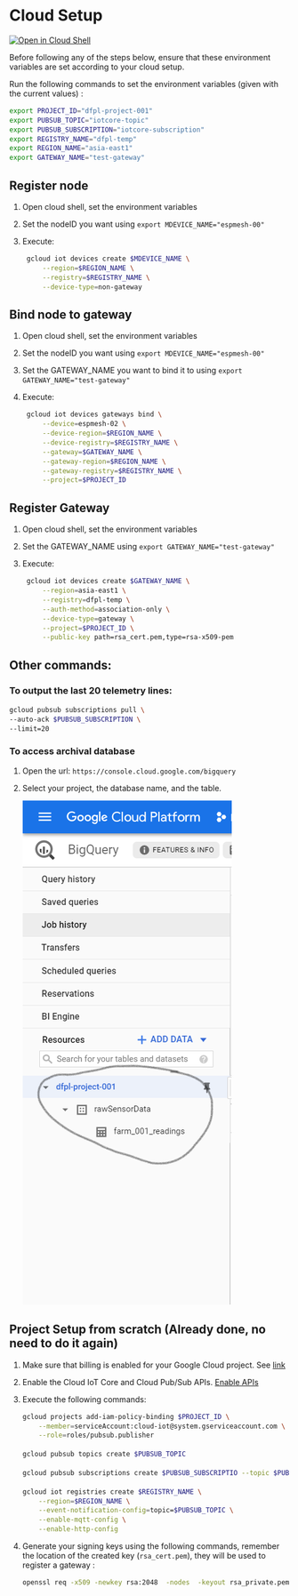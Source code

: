 # Cloud Setup

[![Open in Cloud Shell][shell_img]][shell_link]

[shell_img]: https://gstatic.com/cloudssh/images/open-btn.png
[shell_link]: https://console.cloud.google.com/cloudshell/open?git_repo=https://github.com/Raghav-intrigue/dfpl-project001&page=editor&open_in_editor=documentation/cloud.md


Before following any of the steps below, ensure that these environment variables are set according to your cloud setup.

Run the following commands to set the environment variables (given with the current values) :

```sh
export PROJECT_ID="dfpl-project-001"
export PUBSUB_TOPIC="iotcore-topic"
export PUBSUB_SUBSCRIPTION="iotcore-subscription"
export REGISTRY_NAME="dfpl-temp"
export REGION_NAME="asia-east1"
export GATEWAY_NAME="test-gateway"
```

## Register node

1. Open cloud shell, set the environment variables
2. Set the nodeID you want using `export MDEVICE_NAME="espmesh-00"`
3. Execute:
   
   ```sh
    gcloud iot devices create $MDEVICE_NAME \
        --region=$REGION_NAME \
        --registry=$REGISTRY_NAME \
        --device-type=non-gateway
   ```

## Bind node to gateway

1. Open cloud shell, set the environment variables
2. Set the nodeID you want using `export MDEVICE_NAME="espmesh-00"`
3. Set the GATEWAY_NAME you want to bind it to using `export GATEWAY_NAME="test-gateway"`
4. Execute:
   
   ```sh
    gcloud iot devices gateways bind \
        --device=espmesh-02 \
        --device-region=$REGION_NAME \
        --device-registry=$REGISTRY_NAME \
        --gateway=$GATEWAY_NAME \
        --gateway-region=$REGION_NAME \
        --gateway-registry=$REGISTRY_NAME \
        --project=$PROJECT_ID
   ```

## Register Gateway

1. Open cloud shell, set the environment variables
2. Set the GATEWAY_NAME using `export GATEWAY_NAME="test-gateway"`
3. Execute: 
   
   ```sh
    gcloud iot devices create $GATEWAY_NAME \
        --region=asia-east1 \
        --registry=dfpl-temp \
        --auth-method=association-only \
        --device-type=gateway \
        --project=$PROJECT_ID \
        --public-key path=rsa_cert.pem,type=rsa-x509-pem
   ```

## Other commands:

### To output the last 20 telemetry lines:

```sh
gcloud pubsub subscriptions pull \
--auto-ack $PUBSUB_SUBSCRIPTION \
--limit=20
```

### To access archival database

1. Open the url: `https://console.cloud.google.com/bigquery`
2. Select your project, the database name, and the table.
   
   ![Big Query Database](./imgs/bq.png)


## Project Setup from scratch (Already done, no need to do it again)

1. Make sure that billing is enabled for your Google Cloud project. See [link](https://cloud.google.com/billing/docs/how-to/modify-project)

2. Enable the Cloud IoT Core and Cloud Pub/Sub APIs. [Enable APIs](https://console.cloud.google.com/flows/enableapi?apiid=cloudiot.googleapis.com,pubsub)

3. Execute the following commands:

    ```sh
    gcloud projects add-iam-policy-binding $PROJECT_ID \
        --member=serviceAccount:cloud-iot@system.gserviceaccount.com \
        --role=roles/pubsub.publisher
    
    gcloud pubsub topics create $PUBSUB_TOPIC
    
    gcloud pubsub subscriptions create $PUBSUB_SUBSCRIPTIO --topic $PUBSUB_TOPIC
    
    gcloud iot registries create $REGISTRY_NAME \
        --region=$REGION_NAME \
        --event-notification-config=topic=$PUBSUB_TOPIC \
        --enable-mqtt-config \
        --enable-http-config
    ```

4. Generate your signing keys using the following commands, remember the location of the created key (`rsa_cert.pem`), they will be used to register a gateway :

    ```sh
    openssl req -x509 -newkey rsa:2048  -nodes  -keyout rsa_private.pem -x509 -days 365 -out rsa_cert.pem -subj "/CN=unused"
    ```
